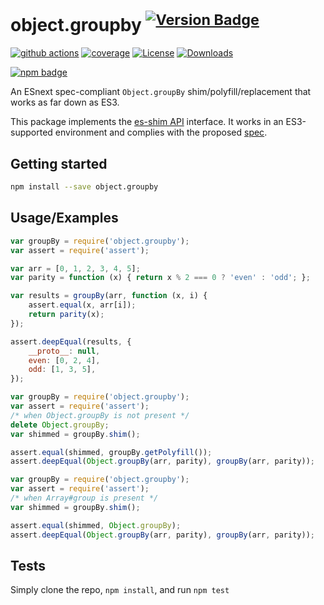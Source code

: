 # object.groupby <sup>[![Version Badge][npm-version-svg]][package-url]</sup>

[![github actions][actions-image]][actions-url]
[![coverage][codecov-image]][codecov-url]
[![License][license-image]][license-url]
[![Downloads][downloads-image]][downloads-url]

[![npm badge][npm-badge-png]][package-url]

An ESnext spec-compliant `Object.groupBy` shim/polyfill/replacement that works as far down as ES3.

This package implements the [es-shim API](https://github.com/es-shims/api) interface. It works in an ES3-supported environment and complies with the proposed [spec](https://tc39.github.io/proposal-array-grouping/).

## Getting started

```sh
npm install --save object.groupby
```

## Usage/Examples

```js
var groupBy = require('object.groupby');
var assert = require('assert');

var arr = [0, 1, 2, 3, 4, 5];
var parity = function (x) { return x % 2 === 0 ? 'even' : 'odd'; };

var results = groupBy(arr, function (x, i) {
    assert.equal(x, arr[i]);
    return parity(x);
});

assert.deepEqual(results, {
    __proto__: null,
    even: [0, 2, 4],
    odd: [1, 3, 5],
});
```

```js
var groupBy = require('object.groupby');
var assert = require('assert');
/* when Object.groupBy is not present */
delete Object.groupBy;
var shimmed = groupBy.shim();

assert.equal(shimmed, groupBy.getPolyfill());
assert.deepEqual(Object.groupBy(arr, parity), groupBy(arr, parity));
```

```js
var groupBy = require('object.groupby');
var assert = require('assert');
/* when Array#group is present */
var shimmed = groupBy.shim();

assert.equal(shimmed, Object.groupBy);
assert.deepEqual(Object.groupBy(arr, parity), groupBy(arr, parity));
```

## Tests

Simply clone the repo, `npm install`, and run `npm test`

[package-url]: https://npmjs.org/package/object.groupby
[npm-version-svg]: https://versionbadg.es/es-shims/Object.groupBy.svg
[npm-badge-png]: https://nodei.co/npm/object.groupby.png?downloads=true&stars=true
[license-image]: https://img.shields.io/npm/l/object.groupby.svg
[license-url]: LICENSE
[downloads-image]: https://img.shields.io/npm/dm/object.groupby.svg
[downloads-url]: https://npm-stat.com/charts.html?package=object.groupby
[codecov-image]: https://codecov.io/gh/es-shims/Object.groupBy/branch/main/graphs/badge.svg
[codecov-url]: https://app.codecov.io/gh/es-shims/Object.groupBy/
[actions-image]: https://img.shields.io/endpoint?url=https://github-actions-badge-u3jn4tfpocch.runkit.sh/es-shims/Object.groupBy
[actions-url]: https://github.com/es-shims/Object.groupBy/actions
